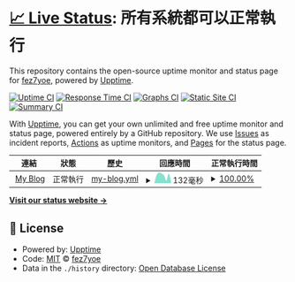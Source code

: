 # [📈 Live Status](https://fez7yoe.github.io/upptime): <!--live status--> **所有系統都可以正常執行**

This repository contains the open-source uptime monitor and status page for [fez7yoe](fez7yoe.github.io), powered by [Upptime](https://github.com/upptime/upptime).

[![Uptime CI](https://github.com/fez7yoe/upptime/workflows/Uptime%20CI/badge.svg)](https://github.com/fez7yoe/upptime/actions?query=workflow%3A%22Uptime+CI%22)
[![Response Time CI](https://github.com/fez7yoe/upptime/workflows/Response%20Time%20CI/badge.svg)](https://github.com/fez7yoe/upptime/actions?query=workflow%3A%22Response+Time+CI%22)
[![Graphs CI](https://github.com/fez7yoe/upptime/workflows/Graphs%20CI/badge.svg)](https://github.com/fez7yoe/upptime/actions?query=workflow%3A%22Graphs+CI%22)
[![Static Site CI](https://github.com/fez7yoe/upptime/workflows/Static%20Site%20CI/badge.svg)](https://github.com/fez7yoe/upptime/actions?query=workflow%3A%22Static+Site+CI%22)
[![Summary CI](https://github.com/fez7yoe/upptime/workflows/Summary%20CI/badge.svg)](https://github.com/fez7yoe/upptime/actions?query=workflow%3A%22Summary+CI%22)

With [Upptime](https://upptime.js.org), you can get your own unlimited and free uptime monitor and status page, powered entirely by a GitHub repository. We use [Issues](https://github.com/fez7yoe/upptime/issues) as incident reports, [Actions](https://github.com/fez7yoe/upptime/actions) as uptime monitors, and [Pages](https://fez7yoe.github.io/upptime) for the status page.

<!--start: status pages-->
<!-- This summary is generated by Upptime (https://github.com/upptime/upptime) -->
<!-- Do not edit this manually, your changes will be overwritten -->
<!-- prettier-ignore -->
| 連結 | 狀態 | 歷史 | 回應時間 | 正常執行時間 |
| --- | ------ | ------- | ------------- | ------ |
| <img alt="" src="https://raw.githubusercontent.com/fez7yoe/fez7yoe.github.io/master/img/favicon.png" height="13"> [My Blog](https://fez7yoe.github.io) | 正常執行 | [my-blog.yml](https://github.com/fez7yoe/upptime/commits/HEAD/history/my-blog.yml) | <details><summary><img alt="回應時間圖" src="./graphs/my-blog/response-time-week.png" height="20"> 132毫秒</summary><br><a href="https://fez7yoe.github.io/upptime/history/my-blog"><img alt="回應時間 98" src="https://img.shields.io/endpoint?url=https%3A%2F%2Fraw.githubusercontent.com%2Ffez7yoe%2Fupptime%2FHEAD%2Fapi%2Fmy-blog%2Fresponse-time.json"></a><br><a href="https://fez7yoe.github.io/upptime/history/my-blog"><img alt="24 小時正常回應時間 255" src="https://img.shields.io/endpoint?url=https%3A%2F%2Fraw.githubusercontent.com%2Ffez7yoe%2Fupptime%2FHEAD%2Fapi%2Fmy-blog%2Fresponse-time-day.json"></a><br><a href="https://fez7yoe.github.io/upptime/history/my-blog"><img alt="7 天正常回應時間 132" src="https://img.shields.io/endpoint?url=https%3A%2F%2Fraw.githubusercontent.com%2Ffez7yoe%2Fupptime%2FHEAD%2Fapi%2Fmy-blog%2Fresponse-time-week.json"></a><br><a href="https://fez7yoe.github.io/upptime/history/my-blog"><img alt="30 天的正常回應時間 100" src="https://img.shields.io/endpoint?url=https%3A%2F%2Fraw.githubusercontent.com%2Ffez7yoe%2Fupptime%2FHEAD%2Fapi%2Fmy-blog%2Fresponse-time-month.json"></a><br><a href="https://fez7yoe.github.io/upptime/history/my-blog"><img alt="1 年的正常回應時間 98" src="https://img.shields.io/endpoint?url=https%3A%2F%2Fraw.githubusercontent.com%2Ffez7yoe%2Fupptime%2FHEAD%2Fapi%2Fmy-blog%2Fresponse-time-year.json"></a></details> | <details><summary><a href="https://fez7yoe.github.io/upptime/history/my-blog">100.00%</a></summary><a href="https://fez7yoe.github.io/upptime/history/my-blog"><img alt="正常執行時間 100.00%" src="https://img.shields.io/endpoint?url=https%3A%2F%2Fraw.githubusercontent.com%2Ffez7yoe%2Fupptime%2FHEAD%2Fapi%2Fmy-blog%2Fuptime.json"></a><br><a href="https://fez7yoe.github.io/upptime/history/my-blog"><img alt="24 小時正常執行時間 100.00%" src="https://img.shields.io/endpoint?url=https%3A%2F%2Fraw.githubusercontent.com%2Ffez7yoe%2Fupptime%2FHEAD%2Fapi%2Fmy-blog%2Fuptime-day.json"></a><br><a href="https://fez7yoe.github.io/upptime/history/my-blog"><img alt="7 天正常執行時間 100.00%" src="https://img.shields.io/endpoint?url=https%3A%2F%2Fraw.githubusercontent.com%2Ffez7yoe%2Fupptime%2FHEAD%2Fapi%2Fmy-blog%2Fuptime-week.json"></a><br><a href="https://fez7yoe.github.io/upptime/history/my-blog"><img alt="30 天的正常執行時間 100.00%" src="https://img.shields.io/endpoint?url=https%3A%2F%2Fraw.githubusercontent.com%2Ffez7yoe%2Fupptime%2FHEAD%2Fapi%2Fmy-blog%2Fuptime-month.json"></a><br><a href="https://fez7yoe.github.io/upptime/history/my-blog"><img alt="1 年的正常執行時間 100.00%" src="https://img.shields.io/endpoint?url=https%3A%2F%2Fraw.githubusercontent.com%2Ffez7yoe%2Fupptime%2FHEAD%2Fapi%2Fmy-blog%2Fuptime-year.json"></a></details>

<!--end: status pages-->

[**Visit our status website →**](https://fez7yoe.github.io/upptime)

## 📄 License

- Powered by: [Upptime](https://github.com/upptime/upptime)
- Code: [MIT](./LICENSE) © [fez7yoe](fez7yoe.github.io)
- Data in the `./history` directory: [Open Database License](https://opendatacommons.org/licenses/odbl/1-0/)
